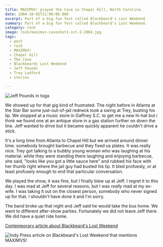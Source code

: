 ```yaml
---
title: MAXIMVS! played the Cave in Chapel Hill, North Carolina.
date: 2004-10-02T21:00:00.000
excerpt: Part of a big fun fest called Blackbeard's Lost Weekend.  
summary: Part of a big fun fest called Blackbeard's Lost Weekend. 
category: rock
image: rock/maximvs-caveshot1-oct-2-2004.jpg
tags:
  - post 
  - rock
  - MAXIMVS!
  - Chapel Hill
  - The Cave
  - Blackbeards Lost Weekend
  - Jeff Pounds
  - Trey Ledford
  - stories

---
```


![Jeff Pounds in toga](/static/img/rock/maximvs-caveshot1-oct-2-2004.jpg "Jeff Pounds in toga")

We showed up for that gig kind of frustrated. The night before in Atlanta at the Star Bar some just-out-of-jail redneck took a swing at Trey, busting his lip. We stopped at a music store in Gaffney S.C. to get me a new hi-hat but i think we found one at an antique store in a gas station further on down the line. Jeff wanted to drive but it became quickly apparent he couldn't drive a stick.

It's a long time from Atlanta to Chapel Hill but we arrived around dinner time. somebody brought barbecue and they fixed us plates. It was really nice. Trey got talking to a bubbly young woman who was laughing at his material. while they were standing there laughing and enjoying barbecue, she said, "looks like you got a little sauce here" and rubbed his face with her thumb right where the jail guy had busted his lip. It bled profuesly, or at least profusely enough to end that particular conversation.

We played the show, it was fine, but I finally blew up at Jeff. I regret it to this day. I was mad at Jeff for several reasons, but I was _really_ mad at my ex-wife. I was taking it out on the closest person, somebody who never signed up for that. I shouldn't have done it and I'm sorry.

The band broke up that night and Jeff said he would take the bus home. We went to different after-show parties. Fortunately we did not leave Jeff there. We did have a quiet ride home.

[Contemporary article about Blackbeard's Lost Weekend](https://indyweek.com/music/features/blackbeard-s-lost-weekend/)

![Indy Press article on Blackbeard's Lost Weekend that mentions MAXIMVS!](/static/img/rock/maxumvs-chapel-hill-prress-oct-2-2004jpg "Indy Press articleon Blackbeard's Lost Weekend that mentions MAXIMVS!")